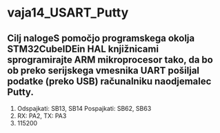 # vaja14_USART_Putty

## Cilj   nalogeS  pomočjo  programskega  okolja STM32CubeIDEin  HAL  knjižnicami sprogramirajte ARM mikroprocesor  tako,  da  bo ob preko serijskega vmesnika UART pošiljal podatke (preko USB) računalniku naodjemalec Putty.

  1. Odspajkati: SB13, SB14 Pospajkati: SB62, SB63
  2. RX: PA2, TX: PA3
  3. 115200 
